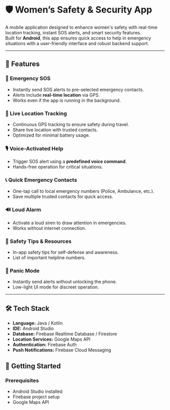 # 🛡️ Women’s Safety & Security App

A mobile application designed to enhance women's safety with real-time location tracking, instant SOS alerts, and smart security features.  
Built for **Android**, this app ensures quick access to help in emergency situations with a user-friendly interface and robust backend support.

---

## 📱 Features

### 🚨 Emergency SOS
- Instantly send SOS alerts to pre-selected emergency contacts.
- Alerts include **real-time location** via GPS.
- Works even if the app is running in the background.

### 📍 Live Location Tracking
- Continuous GPS tracking to ensure safety during travel.
- Share live location with trusted contacts.
- Optimized for minimal battery usage.

### 🎙️ Voice-Activated Help
- Trigger SOS alert using a **predefined voice command**.
- Hands-free operation for critical situations.

### 📞 Quick Emergency Contacts
- One-tap call to local emergency numbers (Police, Ambulance, etc.).
- Save multiple trusted contacts for quick access.

### 🔊 Loud Alarm
- Activate a loud siren to draw attention in emergencies.
- Works without internet connection.

### 📄 Safety Tips & Resources
- In-app safety tips for self-defense and awareness.
- List of important helpline numbers.

### 🌙 Panic Mode
- Instantly send alerts without unlocking the phone.
- Low-light UI mode for discreet operation.

---

## 🛠️ Tech Stack
- **Language:** Java / Kotlin
- **IDE:** Android Studio
- **Database:** Firebase Realtime Database / Firestore
- **Location Services:** Google Maps API
- **Authentication:** Firebase Auth
- **Push Notifications:** Firebase Cloud Messaging 

## 🚀 Getting Started

### Prerequisites
- Android Studio installed
- Firebase project setup
- Google Maps API 
